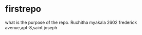 # firstrepo
what is the purpose of the repo.
Ruchitha myakala
2602 frederick avenue,apt-8,saint joseph
